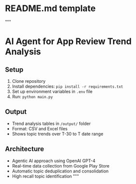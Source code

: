# README.md template
"""
# AI Agent for App Review Trend Analysis

## Setup
1. Clone repository
2. Install dependencies: `pip install -r requirements.txt`
3. Set up environment variables in `.env` file
4. Run: `python main.py`

## Output
- Trend analysis tables in `/output/` folder
- Format: CSV and Excel files
- Shows topic trends over T-30 to T date range

## Architecture
- Agentic AI approach using OpenAI GPT-4
- Real-time data collection from Google Play Store
- Automatic topic deduplication and consolidation
- High recall topic identification
"""
